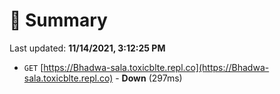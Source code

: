 # 📖 Summary
Last updated: **11/14/2021, 3:12:25 PM**

- `GET` [https://Bhadwa-sala.toxicblte.repl.co](https://Bhadwa-sala.toxicblte.repl.co) - **Down** (297ms)
